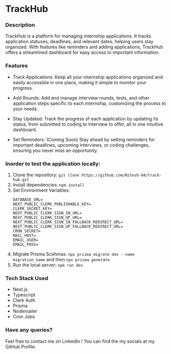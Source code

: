 # TrackHub
### Description
TrackHub is a platform for managing internship applications. It tracks application statuses, deadlines, and relevant dates, helping users stay organized. With features like reminders and adding applications, TrackHub offers a streamlined dashboard for easy access to important information.

### Features

- Track Applications: Keep all your internship applications organized and easily accessible in one place, making it simple to monitor your progress.

- Add Rounds: Add and manage interview rounds, tests, and other application steps specific to each internship, customizing the process to your needs.

- Stay Updated: Track the progress of each application by updating its status, from submitted to coding to interview to offer, all in one intuitive dashboard.

- Set Reminders: (Coming Soon) Stay ahead by setting reminders for important deadlines, upcoming interviews, or coding challenges, ensuring you never miss an opportunity.


### Inorder to test the application locally:
1. Clone the repository: `git clone https://github.com/Nitesh-04/track-hub.git`
2. Install dependencies: `npm install`
3. Set Environment Variables:
     ```
     DATABASE_URL=
     NEXT_PUBLIC_CLERK_PUBLISHABLE_KEY=
     CLERK_SECRET_KEY=
     NEXT_PUBLIC_CLERK_SIGN_IN_URL=
     NEXT_PUBLIC_CLERK_SIGN_UP_URL=
     NEXT_PUBLIC_CLERK_SIGN_IN_FALLBACK_REDIRECT_URL=
     NEXT_PUBLIC_CLERK_SIGN_UP_FALLBACK_REDIRECT_URL=
     CRON_SECRET=
     MAIL_HOST=
     EMAIL_USER=
     EMAIL_PASS=
     ```
4. Migrate Prisma Scehmas: `npx prisma migrate dev --name migration_name` and then `npx prisma generate`  
5. Run the local server: `npm run dev`

### Tech Stack Used
- Next.js
- Typescript
- Clerk Auth
- Prisma
- Nodemailer
- Cron Jobs

### Have any queries?
Feel free to contact me on LinkedIn ! You can find the my socials at my GitHub Profile.
